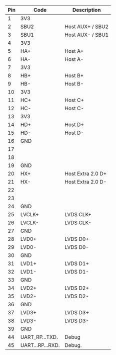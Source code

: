 
| Pin | Code       | Description                              | 
|-----|------------|------------------------------------------|
|  1  | 3V3        |                                          |
|  2  | SBU2       | Host AUX+ / SBU2                     |
|  3  | SBU1       | Host AUX- / SBU1                     |
|  4  | 3V3        |                                          |
|  5  | HA+        | Host A+                     |
|  6  | HA-        | Host A-                     |
|  7  | 3V3        |                                          |
|  8  | HB+        | Host B+                     |
|  9  | HB-        | Host B-                     |
| 10  | 3V3        |                                          |
| 11  | HC+        | Host C+                     |
| 12  | HC-        | Host C-                     |
| 13  | 3V3        |                                          |
| 14  | HD+        | Host D+                     |
| 15  | HD-        | Host D-                     |
| 16  | GND        |                                          |
| 17  |       |                      |
| 18  |       |                      |
| 19  | GND        |                     |
| 20  | HX+        | Host Extra 2.0 D+                     |
| 21  | HX-        | Host Extra 2.0 D-                     |
| 22  |            |     |
| 23  |            |      |
| 24  | GND        |                                          |
| 25  | LVCLK+     | LVDS CLK+                      |
| 26  | LVCLK-     | LVDS CLK-                      |
| 27  | GND        |                     |
| 28  | LVD0+      | LVDS D0+                      |
| 29  | LVD0-      | LVDS D0-                      |
| 30  | GND        |                     |
| 31  | LVD1+      | LVDS D1+                      |
| 32  | LVD1-      | LVDS D1-                      |
| 33  | GND        |                     |
| 34  | LVD2+      | LVDS D2+                      |
| 35  | LVD2-      | LVDS D2-                      |
| 36  | GND        |                     |
| 37  | LVD3+      | LVDS D3+                      |
| 38  | LVD3-      | LVDS D3-                      |
| 39  | GND        |                     |
| 44  | UART_RP…TXD. | Debug  |                                    |         |      | GP0.   |
| 45  | UART…RP…RXD. | Debug. |                                    |         |      | GP1    |